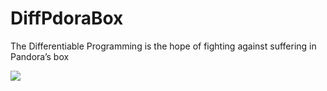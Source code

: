 # DiffPdoraBox
The Differentiable Programming is the hope of fighting against suffering in Pandora’s box

![](https://github.com/zhaohongqiangsoliva/DiffPdoraBox/blob/master/src/image/logo.png)
